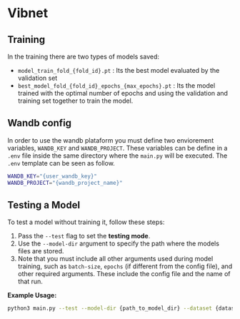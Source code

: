 # Vibnet
## Training 
In the training there are two types of models saved:
- `model_train_fold_{fold_id}.pt` : Its the best model evaluated by the validation set
- `best_model_fold_{fold_id}_epochs_{max_epochs}.pt` : Its the model trained with the optimal number of epochs and using the validation and training set together to train the model.

## Wandb config
In order to use the wandb plataform you must define two enviorement variables, `WANDB_KEY` and `WANDB_PROJECT`. These variables can be define in a `.env` file inside the same directory where the `main.py` will be executed. The `.env` template can be seen as follow.
```bash
WANDB_KEY="{user_wandb_key}"
WANDB_PROJECT="{wandb_project_name}"
```



## Testing a Model

To test a model without training it, follow these steps:

1. Pass the `--test` flag to set the **testing mode**.
2. Use the `--model-dir` argument to specify the path where the models files are stored.
3. Note that you must include all other arguments used during model training, such as `batch-size`, `epochs` (if different from the config file), and other required arguments. These include the config file and the name of that run.

**Example Usage:**

```bash
python3 main.py --test --model-dir {path_to_model_dir} --dataset {dataset} --batch-size {bs_size} --cfg {config_path} --run evaluating/dataset
```